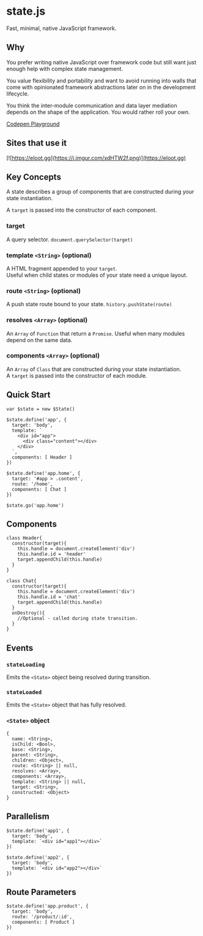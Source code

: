 
# state.js
Fast, minimal, native JavaScript framework.


## Why
You prefer writing native JavaScript over framework code but still want just enough help with complex state management. 

You value flexibility and portability and want to avoid running into walls that come with opinionated framework abstractions later on in the development lifecycle. 

You think the inter-module communication and data layer mediation depends on the shape of the application. You would rather roll your own.

[Codepen Playground](https://codepen.io/gigablox/pen/ExYdjYd)

## Sites that use it

[![https://eloot.gg](https://i.imgur.com/xdHTW2f.png)](https://eloot.gg)


## Key Concepts
A state describes a group of components that are constructed during your state instantiation.

A `target` is passed into the constructor of each component.

### target
A query selector. `document.querySelector(target)`

### template `<String>` (optional)
A HTML fragment appended to your `target`.  
Useful when child states or modules of your state need a unique layout.

### route `<String>` (optional)
A push state route bound to your state. `history.pushState(route)`

### resolves `<Array>` (optional)
An `Array` of `Function` that return a `Promise`. Useful when many modules depend on the same data.

### components `<Array>` (optional)
An `Array` of `Class` that are constructed during your state instantiation.  
A `target` is passed into the constructor of each module.


## Quick Start
```
var $state = new $State()

$state.define('app', {
  target: 'body',
  template: `
    <div id="app">
      <div class="content"></div>
    </div>
  `,
  components: [ Header ]
})

$state.define('app.home', {
  target: '#app > .content',
  route: '/home',
  components: [ Chat ]
})

$state.go('app.home')
```


## Components
```
class Header{
  constructor(target){
    this.handle = document.createElement('div')
    this.handle.id = 'header'
    target.appendChild(this.handle)
  }
}

class Chat{
  constructor(target){
    this.handle = document.createElement('div')
    this.handle.id = 'chat'
    target.appendChild(this.handle)
  }
  onDestroy(){
    //Optional - called during state transition.
  }
}
```


## Events

### `stateLoading`
Emits the `<State>` object being resolved during transition.

### `stateLoaded`
Emits the `<State>` object that has fully resolved.


### `<State>` object
  
```
{
  name: <String>,
  isChild: <Bool>,
  base: <String>,
  parent: <String>,
  children: <Object>,
  route: <String> || null,
  resolves: <Array>,
  components: <Array>,
  template: <String> || null,
  target: <String>,
  constructed: <Object> 
}
```


## Parallelism
```
$state.define('app1', {
  target: 'body',
  template: `<div id="app1"></div>`
})

$state.define('app2', {
  target: 'body',
  template: `<div id="app2"></div>`
})
```

## Route Parameters
```
$state.define('app.product', {
  target: 'body',
  route: '/product/:id',
  components: [ Product ]
})
```
